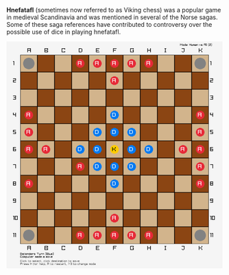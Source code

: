 **Hnefatafl** (sometimes now referred to as Viking chess) was a popular game in medieval Scandinavia and was mentioned in several of the Norse sagas. Some of these saga references have contributed to controversy over the possible use of dice in playing hnefatafl. 

![](https://raw.githubusercontent.com/GuvaCode/Hnefatafl_Viking-Chess/refs/heads/main/board.png)
